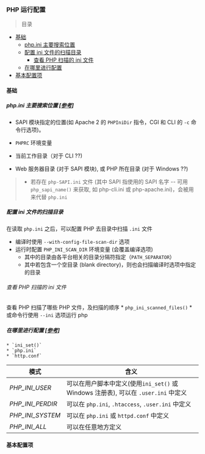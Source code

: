 ### PHP 运行配置

> 目录
* [基础](#基础)
    * [php.ini 主要搜索位置](#phpini-主要搜索位置-参考)
    * [配置 ini 文件的扫描目录](#配置-ini-文件的扫描目录)
        * [查看 PHP 扫描的 ini 文件](#查看-php-扫描的-ini-文件)
    * [在哪里进行配置](#在哪里进行配置-参考)
* [基本配置项](#基本配置项)



#### 基础

##### php.ini 主要搜索位置 [[参考](http://php.net/manual/en/configuration.file.php)]

* SAPI 模块指定的位置(如 Apache 2 的 `PHPIniDir` 指令，CGI 和 CLI 的 `-c` 命令行选项)。

* `PHPRC` 环境变量

* 当前工作目录（对于 CLI ??)

* Web 服务器目录 (对于 SAPI 模块), 或 PHP 所在目录 (对于 Windows ??)

> * 若存在 `php-SAPI.ini` 文件 (其中 SAPI 指使用的 SAPI 名字 -- 可用 `php_sapi_name()` 来获取, 如 php-cli.ini 或 php-apache.ini)，会被用来代替 `php.ini`

##### 配置 ini 文件的扫描目录

在读取 `php.ini` 之后，可以配置 PHP 去目录中扫描 `.ini` 文件

* 编译时使用 `--with-config-file-scan-dir` 选项
* 运行时配置 `PHP_INI_SCAN_DIR` 环境变量 (会覆盖编译选项)
    * 其中的目录由各平台相关的目录分隔符指定（`PATH_SEPARATOR`）
    * 其中若包含一个空目录 (blank directory)，则也会扫描编译时选项中指定的目录 

###### 查看 PHP 扫描的 ini 文件
查看 PHP 扫描了哪些 PHP 文件，及扫描的顺序
    * `php_ini_scanned_files()`
    * 或命令行使用 `--ini` 选项运行 php


##### 在哪里进行配置 [[参考](http://php.net/manual/en/configuration.changes.modes.php)]
    * `ini_set()`
    * `php.ini`
    * `http.conf`

模式 | 含义
--- | ---
*PHP_INI_USER* | 可以在用户脚本中定义(使用`ini_set()` 或 Windows 注册表), 可以在 `.user.ini` 中定义
*PHP_INI_PERDIR* | 可以在 `php.ini`, `.htaccess`, `.user.ini` 中定义
*PHP_INI_SYSTEM* | 可以在 `php.ini` 或 `httpd.conf` 中定义
*PHP_INI_ALL*  | 可以在任意地方定义

#### 基本配置项











